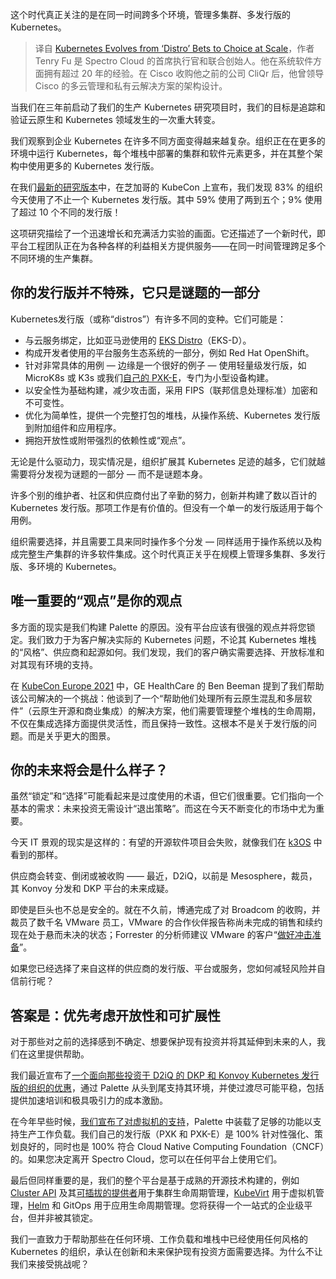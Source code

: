 <!--
title: 押注Kubernetes发行版的时代过去了
cover: https://cdn.thenewstack.io/media/2023/12/916b5bb4-clouds-1024x576.jpg
-->

这个时代真正关注的是在同一时间跨多个环境，管理多集群、多发行版的 Kubernetes。

> 译自 [Kubernetes Evolves from ‘Distro’ Bets to Choice at Scale](https://thenewstack.io/kubernetes-evolves-from-distro-bets-to-choice-at-scale/)，作者 Tenry Fu 是 Spectro Cloud 的首席执行官和联合创始人。他在系统软件方面拥有超过 20 年的经验。在 Cisco 收购他之前的公司 CliQr 后，他曾领导 Cisco 的多云管理和私有云解决方案的架构设计。

当我们在三年前启动了我们的生产 Kubernetes 研究项目时，我们的目标是追踪和验证云原生和 Kubernetes 领域发生的一次重大转变。

我们观察到企业 Kubernetes 在许多不同方面变得越来越复杂。组织正在在更多的环境中运行 Kubernetes，每个堆栈中部署的集群和软件元素更多，并在其整个架构中使用更多的 Kubernetes 发行版。

在我们[最新的研究版本](https://www.spectrocloud.com/news/spectro-cloud-report-reveals-top-trends-in-kubernetes-for-2024)中，在芝加哥的 KubeCon 上宣布，我们发现 83% 的组织今天使用了不止一个 Kubernetes 发行版。其中 59% 使用了两到五个；9% 使用了超过 10 个不同的发行版！

这项研究描绘了一个迅速增长和充满活力实验的画面。它还描述了一个新时代，即平台工程团队正在为各种各样的利益相关方提供服务——在同一时间管理跨足多个不同环境的生产集群。

## 你的发行版并不特殊，它只是谜题的一部分

Kubernetes发行版（或称“distros”）有许多不同的变种。它们可能是：

- 与云服务绑定，比如亚马逊使用的 [EKS Distro](https://distro.eks.amazonaws.com/)（EKS-D）。
- 构成开发者使用的平台服务生态系统的一部分，例如 Red Hat OpenShift。
- 针对非常具体的用例 — 边缘是一个很好的例子 — 使用轻量级发行版，如 MicroK8s 或 K3s 或我们[自己的 PXK-E](https://www.spectrocloud.com/news/new-spectro-cloud-palette-edge-platform)，专门为小型设备构建。
- 以安全性为基础构建，减少攻击面，采用 FIPS（联邦信息处理标准）加密和不可变性。
- 优化为简单性，提供一个完整打包的堆栈，从操作系统、Kubernetes 发行版到附加组件和应用程序。
- 拥抱开放性或附带强烈的依赖性或“观点”。

无论是什么驱动力，现实情况是，组织扩展其 Kubernetes 足迹的越多，它们就越需要将分发视为谜题的一部分 — 而不是谜题本身。

许多个别的维护者、社区和供应商付出了辛勤的努力，创新并构建了数以百计的 Kubernetes 发行版。那项工作是有价值的。但没有一个单一的发行版适用于每个用例。

组织需要选择，并且需要工具来同时操作多个分发 — 同样适用于操作系统以及构成完整生产集群的许多软件集成。这个时代真正关乎在规模上管理多集群、多发行版、多环境的 Kubernetes。

## 唯一重要的“观点”是你的观点

多方面的现实是我们构建 Palette 的原因。没有平台应该有很强的观点并将您锁定。我们致力于为客户解决实际的 Kubernetes 问题，不论其 Kubernetes 堆栈的“风格”、供应商和起源如何。我们发现，我们的客户确实需要选择、开放标准和对其现有环境的支持。

在 [KubeCon Europe 2021](https://www.youtube.com/watch?v=WBZVmurXFbQ) 中，GE HealthCare 的 Ben Beeman 提到了我们帮助该公司解决的一个挑战：他谈到了一个“帮助他们处理所有云原生混乱和多层软件”（云原生开源和商业集成）的解决方案，他们需要管理整个堆栈的生命周期，不仅在集成选择方面提供灵活性，而且保持一致性。这根本不是关于发行版的问题。而是关乎更大的图景。

## 你的未来将会是什么样子？

虽然“锁定”和“选择”可能看起来是过度使用的术语，但它们很重要。它们指向一个基本的需求：未来投资无需设计“退出策略”。而这在今天不断变化的市场中尤为重要。

今天 IT 景观的现实是这样的：有望的开源软件项目会失败，就像我们在 [k3OS](https://www.spectrocloud.com/blog/k3os-alternatives-the-best-container-os-for-edge-kubernetes) 中看到的那样。

供应商会转变、倒闭或被收购 —— 最近，D2iQ，以前是 Mesosphere，裁员，其 Konvoy 分发和 DKP 平台的未来成疑。

即使是巨头也不总是安全的。就在不久前，博通完成了对 Broadcom 的收购，并裁员了数千名 VMware 员工，VMware 的合作伙伴报告称尚未完成的销售和续约现在处于悬而未决的状态；Forrester 的分析师建议 VMware 的客户“[做好冲击准备](https://www.forrester.com/blogs/vmware-customers-brace-for-impact/)”。

如果您已经选择了来自这样的供应商的发行版、平台或服务，您如何减轻风险并自信前行呢？

## 答案是：优先考虑开放性和可扩展性

对于那些对之前的选择感到不确定、想要保护现有投资并将其延伸到未来的人，我们在这里提供帮助。

我们最近宣布了[一个面向那些投资于 D2iQ 的 DKP 和 Konvoy Kubernetes 发行版的组织的优惠](https://www.spectrocloud.com/extend-your-d2iq-konvoy-investement)，通过 Palette 从头到尾支持其环境，并使过渡尽可能平稳，包括提供加速培训和极具吸引力的成本激励。

在今年早些时候，[我们宣布了对虚拟机的支持](https://www.spectrocloud.com/news/new-spectro-cloud-palette-unified-platform-to-support-vm-container-and-hybrid-environments)，Palette 中装载了足够的功能以支持生产工作负载。我们自己的发行版（PXK 和 PXK-E）是 100% 针对性强化、策划良好的，同时也是 100% 符合 Cloud Native Computing Foundation（CNCF）的。如果您决定离开 Spectro Cloud，您可以在任何平台上使用它们。

最后但同样重要的是，我们的整个平台是基于成熟的开源技术构建的，例如 [Cluster API](https://cluster-api.sigs.k8s.io/) 及其[可插拔的提供者](https://cluster-api.sigs.k8s.io/reference/providers)用于集群生命周期管理，[KubeVirt](https://kubevirt.io/) 用于虚拟机管理，[Helm](https://helm.sh/) 和 GitOps 用于应用生命周期管理。您将获得一个一站式的企业级平台，但并非被其锁定。

我们一直致力于帮助那些在任何环境、工作负载和堆栈中已经使用任何风格的 Kubernetes 的组织，承认在创新和未来保护现有投资方面需要选择。为什么不让我们来接受挑战呢？

